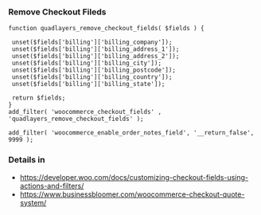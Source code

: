 ### Remove Checkout Fileds
```
function quadlayers_remove_checkout_fields( $fields ) {

 unset($fields['billing']['billing_company']);
 unset($fields['billing']['billing_address_1']);
 unset($fields['billing']['billing_address_2']);
 unset($fields['billing']['billing_city']);
 unset($fields['billing']['billing_postcode']);
 unset($fields['billing']['billing_country']);
 unset($fields['billing']['billing_state']);

 return $fields; 
}
add_filter( 'woocommerce_checkout_fields' , 'quadlayers_remove_checkout_fields' );

add_filter( 'woocommerce_enable_order_notes_field', '__return_false', 9999 );
```

### Details in 
* https://developer.woo.com/docs/customizing-checkout-fields-using-actions-and-filters/
* https://www.businessbloomer.com/woocommerce-checkout-quote-system/
